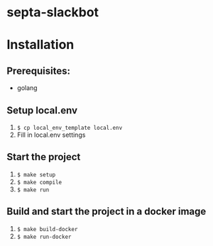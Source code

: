# septa-slackbot

# Installation

## Prerequisites:
- golang

## Setup local.env
1. `$ cp local_env_template local.env`
2. Fill in local.env settings

## Start the project
1. `$ make setup`
2. `$ make compile`
3. `$ make run`

## Build and start the project in a docker image
1. `$ make build-docker`
2. `$ make run-docker`
